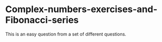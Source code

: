 # Complex-numbers-exercises-and-Fibonacci-series
This is an easy question from a set of different questions.
